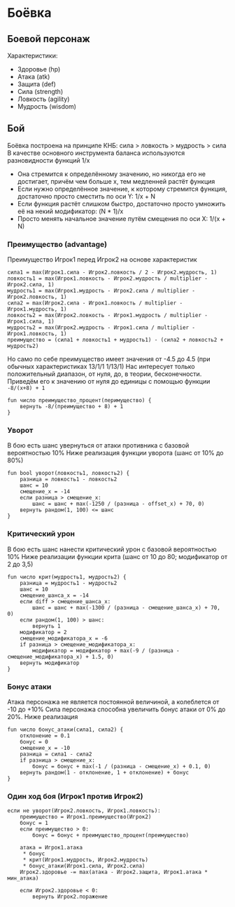 # Боёвка

## Боевой персонаж

Характеристики:
- Здоровье (hp)
- Атака (atk)
- Защита (def)
- Сила (strength)
- Ловкость (agility)
- Мудрость (wisdom)

## Бой

Боёвка построена на принципе КНБ: сила > ловкость > мудрость > сила
В качестве основного инструмента баланса используются разновидности функций 1/x
- Она стремится к определённому значению, но никогда его не достигает, причём чем больше x, тем медленней растёт функция
- Если нужно определённое значение, к которому стремится функция, достаточно просто сместить по оси Y: 1/x + N
- Если функция растёт слишком быстро, достаточно просто умножить её на некий модификатор: (N * 1)/x
- Просто менять начальное значение путём смещения по оси X: 1/(x + N)

### Преимущество (advantage)
Преимущество Игрок1 перед Игрок2 на основе характеристик
```
сила1 = max(Игрок1.сила - Игрок2.ловкость / 2 - Игрок2.мудрость, 1)
ловкость1 = max(Игрок1.ловкость - Игрок2.мудрость / multiplier - Игрок2.сила, 1)
мудрость1 = max(Игрок1.мудрость - Игрок2.сила / multiplier - Игрок2.ловкость, 1)
сила2 = max(Игрок2.сила - Игрок1.ловкость / multiplier - Игрок1.мудрость, 1)
ловкость2 = max(Игрок2.ловкость - Игрок1.мудрость / multiplier - Игрок1.сила, 1)
мудрость2 = max(Игрок2.мудрость - Игрок1.сила / multiplier - Игрок1.ловкость, 1)
преимущество = (сила1 + ловкость1 + мудрость1) - (сила2 + ловкость2 + мудрость2)
```
Но само по себе преимущество имеет значения от -4.5 до 4.5 (при обычных характеристиках 13/1/1 1/13/1)
Нас интересует только положительный диапазон, от нуля, до, в теории, бесконечности.
Приведём его к значению от нуля до единицы с помощью функции ```-8/(x+8) + 1```
```
fun число преимущество_процент(перимущество) {
    вернуть -8/(преимущество + 8) + 1
}
```

### Уворот
В бою есть шанс увернуться от атаки противника с базовой вероятностью 10%
Ниже реализация функции уворота (шанс от 10% до 80%)
```
fun bool уворот(ловкость1, ловкость2) {
    разница = ловкость1 - ловкость2
    шанс = 10
    смещение_х = -14
    если разница > смещение_х:
        шанс = шанс + max(-1250 / (разница - offset_x) + 70, 0)
    вернуть рандом(1, 100) <= шанс
} 
```

### Критический урон
В бою есть шанс нанести критический урон с базовой вероятностью 10%
Ниже реализации функции крита (шанс от 10 до 80; модификатор от 2 до 3,5)
```
fun число крит(мудрость1, мудрость2) {
    разница = мудрость1 - мудрость2
    шанс = 10
    смещение_шанса_х = -14
    если diff > смещение_шанса_х:
        шанс = шанс + max(-1300 / (разница - смещение_шанса_х) + 70, 0)
    если рандом(1, 100) > шанс:
        вернуть 1
    модификатор = 2
    смещение_модификатора_х = -6
    if разница > смещение_модификатора_х:
        модификатор = модификатор + max(-9 / (разница - смещение_модификатора_х) + 1.5, 0)
    вернуть модификатор
}
```

### Бонус атаки
Атака персонажа не является постоянной величиной, а колеблется от -10 до +10%
Сила персонажа способна увеличить бонус атаки от 0% до 20%.
Ниже реализация
```
fun число бонус_атаки(сила1, сила2) {
    отклонение = 0.1
    бонус = 0
    смещение_х = -10
    разница = сила1 - сила2
    if разница > смещение_х:
        бонус = бонус + max(-1 / (разница - смещение_х) + 0.1, 0)
    вернуть рандом(1 - отклонение, 1 + отклонение) + бонус
}
```

### Один ход боя (Игрок1 против Игрок2)

```
если не уворот(Игрок2.ловкость, Игрок1.ловкость):
    преимущество = Игрок1.преимущество(Игрок2)
    бонус = 1
    если преимущество > 0:
        бонус = бонус + преимущество_процент(преимущество)
        
    атака = Игрок1.атака
     * бонус 
     * крит(Игрок1.мудрость, Игрок2.мудрость)
     * бонус_атаки(Игрок1.сила, Игрок2.сила)
    Игрок2.здоровье -= max(атака - Игрок2.защита, Игрок1.атака * мин_атака)
    
    если Игрок2.здоровье < 0:
        вернуть Игрок2.поражение
```




